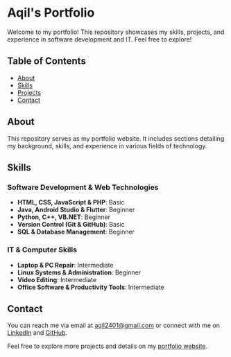 # Aqil's Portfolio

Welcome to my portfolio! This repository showcases my skills, projects, and experience in software development and IT. Feel free to explore!

## Table of Contents

- [About](#about)
- [Skills](#skills)
- [Projects](#projects)
- [Contact](#contact)

## About

This repository serves as my portfolio website. It includes sections detailing my background, skills, and experience in various fields of technology.

## Skills

### Software Development & Web Technologies

- **HTML, CSS, JavaScript & PHP**: Basic
- **Java, Android Studio & Flutter**: Beginner
- **Python, C++, VB.NET**: Beginner
- **Version Control (Git & GitHub)**: Basic
- **SQL & Database Management**: Beginner

### IT & Computer Skills

- **Laptop & PC Repair**: Intermediate
- **Linux Systems & Administration**: Beginner
- **Video Editing**: Intermediate
- **Office Software & Productivity Tools**: Intermediate

<!-- ## Projects

### Project Name 1

Description: Brief description of the project.

Technologies Used: List of technologies used.

### Project Name 2

Description: Brief description of the project.

Technologies Used: List of technologies used. -->

## Contact

You can reach me via email at [aqil2401@gmail.com](mailto:aqil2401@gmail.com) or connect with me on [LinkedIn](https://www.linkedin.com/in/muhammadaqilismail) and [GitHub](https://github.com/blankedwave).

Feel free to explore more projects and details on my [portfolio website](https://blankedwave.github.io).
 
